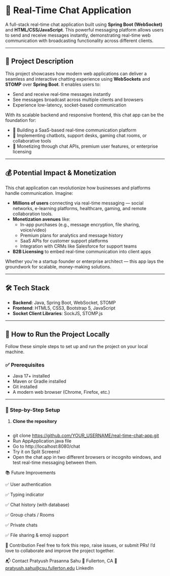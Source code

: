 # 💬 Real-Time Chat Application

A full-stack real-time chat application built using **Spring Boot (WebSocket)** and **HTML/CSS/JavaScript**. This powerful messaging platform allows users to send and receive messages instantly, demonstrating real-time web communication with broadcasting functionality across different clients.

---

## 🚀 Project Description

This project showcases how modern web applications can deliver a seamless and interactive chatting experience using **WebSockets** and **STOMP** over **Spring Boot**. It enables users to:

- Send and receive real-time messages instantly
- See messages broadcast across multiple clients and browsers
- Experience low-latency, socket-based communication

With its scalable backend and responsive frontend, this chat app can be the foundation for:
- 🚀 Building a SaaS-based real-time communication platform  
- 🧠 Implementing chatbots, support desks, gaming chat rooms, or collaborative tools  
- 💸 Monetizing through chat APIs, premium user features, or enterprise licensing

---

## 💰 Potential Impact & Monetization

This chat application can revolutionize how businesses and platforms handle communication. Imagine:

- **Millions of users** connecting via real-time messaging — social networks, e-learning platforms, healthcare, gaming, and remote collaboration tools.
- **Monetization avenues** like:
  - In-app purchases (e.g., message encryption, file sharing, voice/video)
  - Premium plans for analytics and message history
  - SaaS APIs for customer support platforms
  - Integration with CRMs like Salesforce for support teams
- **B2B Licensing** to embed real-time communication into client apps

Whether you're a startup founder or enterprise architect — this app lays the groundwork for scalable, money-making solutions.

---

## 🛠️ Tech Stack

- **Backend**: Java, Spring Boot, WebSocket, STOMP
- **Frontend**: HTML5, CSS3, Bootstrap 5, JavaScript
- **Socket Client Libraries**: SockJS, STOMP.js

---

## 🔧 How to Run the Project Locally

Follow these simple steps to set up and run the project on your local machine.

### ✅ Prerequisites
- Java 17+ installed
- Maven or Gradle installed
- Git installed
- A modern web browser (Chrome, Firefox, etc.)

---

### 📝 Step-by-Step Setup

1. **Clone the repository**
   ```bash
- git clone https://github.com/YOUR_USERNAME/real-time-chat-app.git
- Run AppApplication.java file
- Go to http://localhost:8080/chat
- Try it on Split Screens!
- Open the chat app in two different browsers or incognito windows, and test real-time messaging between them.

📚 Future Improvements

✅ User authentication

✅ Typing indicator

✅ Chat history (with database)

✅ Group chats / Rooms

✅ Private chats

✅ File sharing & emoji support


🤝 Contribution
Feel free to fork this repo, raise issues, or submit PRs! I’d love to collaborate and improve the project together.

📬 Contact
Pratyush Prasanna Sahu
📍 Fullerton, CA
📧 pratyush.sahu@csu.fullerton.edu
LinkedIn